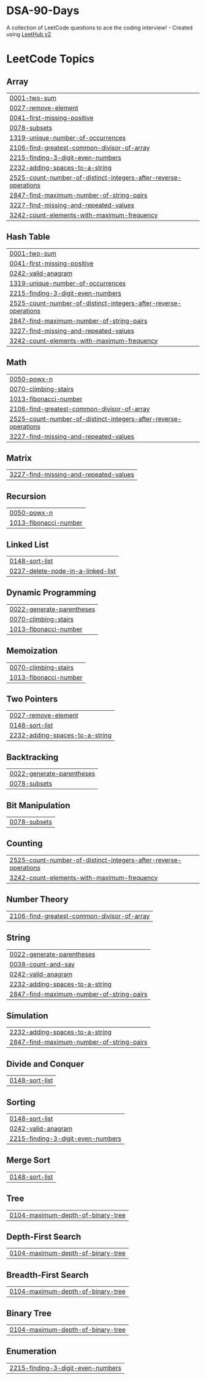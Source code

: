 # DSA-90-Days
A collection of LeetCode questions to ace the coding interview! - Created using [LeetHub v2](https://github.com/arunbhardwaj/LeetHub-2.0)

<!---LeetCode Topics Start-->
# LeetCode Topics
## Array
|  |
| ------- |
| [0001-two-sum](https://github.com/aaryansrawat18/DSA-90-Days/tree/master/0001-two-sum) |
| [0027-remove-element](https://github.com/aaryansrawat18/DSA-90-Days/tree/master/0027-remove-element) |
| [0041-first-missing-positive](https://github.com/aaryansrawat18/DSA-90-Days/tree/master/0041-first-missing-positive) |
| [0078-subsets](https://github.com/aaryansrawat18/DSA-90-Days/tree/master/0078-subsets) |
| [1319-unique-number-of-occurrences](https://github.com/aaryansrawat18/DSA-90-Days/tree/master/1319-unique-number-of-occurrences) |
| [2106-find-greatest-common-divisor-of-array](https://github.com/aaryansrawat18/DSA-90-Days/tree/master/2106-find-greatest-common-divisor-of-array) |
| [2215-finding-3-digit-even-numbers](https://github.com/aaryansrawat18/DSA-90-Days/tree/master/2215-finding-3-digit-even-numbers) |
| [2232-adding-spaces-to-a-string](https://github.com/aaryansrawat18/DSA-90-Days/tree/master/2232-adding-spaces-to-a-string) |
| [2525-count-number-of-distinct-integers-after-reverse-operations](https://github.com/aaryansrawat18/DSA-90-Days/tree/master/2525-count-number-of-distinct-integers-after-reverse-operations) |
| [2847-find-maximum-number-of-string-pairs](https://github.com/aaryansrawat18/DSA-90-Days/tree/master/2847-find-maximum-number-of-string-pairs) |
| [3227-find-missing-and-repeated-values](https://github.com/aaryansrawat18/DSA-90-Days/tree/master/3227-find-missing-and-repeated-values) |
| [3242-count-elements-with-maximum-frequency](https://github.com/aaryansrawat18/DSA-90-Days/tree/master/3242-count-elements-with-maximum-frequency) |
## Hash Table
|  |
| ------- |
| [0001-two-sum](https://github.com/aaryansrawat18/DSA-90-Days/tree/master/0001-two-sum) |
| [0041-first-missing-positive](https://github.com/aaryansrawat18/DSA-90-Days/tree/master/0041-first-missing-positive) |
| [0242-valid-anagram](https://github.com/aaryansrawat18/DSA-90-Days/tree/master/0242-valid-anagram) |
| [1319-unique-number-of-occurrences](https://github.com/aaryansrawat18/DSA-90-Days/tree/master/1319-unique-number-of-occurrences) |
| [2215-finding-3-digit-even-numbers](https://github.com/aaryansrawat18/DSA-90-Days/tree/master/2215-finding-3-digit-even-numbers) |
| [2525-count-number-of-distinct-integers-after-reverse-operations](https://github.com/aaryansrawat18/DSA-90-Days/tree/master/2525-count-number-of-distinct-integers-after-reverse-operations) |
| [2847-find-maximum-number-of-string-pairs](https://github.com/aaryansrawat18/DSA-90-Days/tree/master/2847-find-maximum-number-of-string-pairs) |
| [3227-find-missing-and-repeated-values](https://github.com/aaryansrawat18/DSA-90-Days/tree/master/3227-find-missing-and-repeated-values) |
| [3242-count-elements-with-maximum-frequency](https://github.com/aaryansrawat18/DSA-90-Days/tree/master/3242-count-elements-with-maximum-frequency) |
## Math
|  |
| ------- |
| [0050-powx-n](https://github.com/aaryansrawat18/DSA-90-Days/tree/master/0050-powx-n) |
| [0070-climbing-stairs](https://github.com/aaryansrawat18/DSA-90-Days/tree/master/0070-climbing-stairs) |
| [1013-fibonacci-number](https://github.com/aaryansrawat18/DSA-90-Days/tree/master/1013-fibonacci-number) |
| [2106-find-greatest-common-divisor-of-array](https://github.com/aaryansrawat18/DSA-90-Days/tree/master/2106-find-greatest-common-divisor-of-array) |
| [2525-count-number-of-distinct-integers-after-reverse-operations](https://github.com/aaryansrawat18/DSA-90-Days/tree/master/2525-count-number-of-distinct-integers-after-reverse-operations) |
| [3227-find-missing-and-repeated-values](https://github.com/aaryansrawat18/DSA-90-Days/tree/master/3227-find-missing-and-repeated-values) |
## Matrix
|  |
| ------- |
| [3227-find-missing-and-repeated-values](https://github.com/aaryansrawat18/DSA-90-Days/tree/master/3227-find-missing-and-repeated-values) |
## Recursion
|  |
| ------- |
| [0050-powx-n](https://github.com/aaryansrawat18/DSA-90-Days/tree/master/0050-powx-n) |
| [1013-fibonacci-number](https://github.com/aaryansrawat18/DSA-90-Days/tree/master/1013-fibonacci-number) |
## Linked List
|  |
| ------- |
| [0148-sort-list](https://github.com/aaryansrawat18/DSA-90-Days/tree/master/0148-sort-list) |
| [0237-delete-node-in-a-linked-list](https://github.com/aaryansrawat18/DSA-90-Days/tree/master/0237-delete-node-in-a-linked-list) |
## Dynamic Programming
|  |
| ------- |
| [0022-generate-parentheses](https://github.com/aaryansrawat18/DSA-90-Days/tree/master/0022-generate-parentheses) |
| [0070-climbing-stairs](https://github.com/aaryansrawat18/DSA-90-Days/tree/master/0070-climbing-stairs) |
| [1013-fibonacci-number](https://github.com/aaryansrawat18/DSA-90-Days/tree/master/1013-fibonacci-number) |
## Memoization
|  |
| ------- |
| [0070-climbing-stairs](https://github.com/aaryansrawat18/DSA-90-Days/tree/master/0070-climbing-stairs) |
| [1013-fibonacci-number](https://github.com/aaryansrawat18/DSA-90-Days/tree/master/1013-fibonacci-number) |
## Two Pointers
|  |
| ------- |
| [0027-remove-element](https://github.com/aaryansrawat18/DSA-90-Days/tree/master/0027-remove-element) |
| [0148-sort-list](https://github.com/aaryansrawat18/DSA-90-Days/tree/master/0148-sort-list) |
| [2232-adding-spaces-to-a-string](https://github.com/aaryansrawat18/DSA-90-Days/tree/master/2232-adding-spaces-to-a-string) |
## Backtracking
|  |
| ------- |
| [0022-generate-parentheses](https://github.com/aaryansrawat18/DSA-90-Days/tree/master/0022-generate-parentheses) |
| [0078-subsets](https://github.com/aaryansrawat18/DSA-90-Days/tree/master/0078-subsets) |
## Bit Manipulation
|  |
| ------- |
| [0078-subsets](https://github.com/aaryansrawat18/DSA-90-Days/tree/master/0078-subsets) |
## Counting
|  |
| ------- |
| [2525-count-number-of-distinct-integers-after-reverse-operations](https://github.com/aaryansrawat18/DSA-90-Days/tree/master/2525-count-number-of-distinct-integers-after-reverse-operations) |
| [3242-count-elements-with-maximum-frequency](https://github.com/aaryansrawat18/DSA-90-Days/tree/master/3242-count-elements-with-maximum-frequency) |
## Number Theory
|  |
| ------- |
| [2106-find-greatest-common-divisor-of-array](https://github.com/aaryansrawat18/DSA-90-Days/tree/master/2106-find-greatest-common-divisor-of-array) |
## String
|  |
| ------- |
| [0022-generate-parentheses](https://github.com/aaryansrawat18/DSA-90-Days/tree/master/0022-generate-parentheses) |
| [0038-count-and-say](https://github.com/aaryansrawat18/DSA-90-Days/tree/master/0038-count-and-say) |
| [0242-valid-anagram](https://github.com/aaryansrawat18/DSA-90-Days/tree/master/0242-valid-anagram) |
| [2232-adding-spaces-to-a-string](https://github.com/aaryansrawat18/DSA-90-Days/tree/master/2232-adding-spaces-to-a-string) |
| [2847-find-maximum-number-of-string-pairs](https://github.com/aaryansrawat18/DSA-90-Days/tree/master/2847-find-maximum-number-of-string-pairs) |
## Simulation
|  |
| ------- |
| [2232-adding-spaces-to-a-string](https://github.com/aaryansrawat18/DSA-90-Days/tree/master/2232-adding-spaces-to-a-string) |
| [2847-find-maximum-number-of-string-pairs](https://github.com/aaryansrawat18/DSA-90-Days/tree/master/2847-find-maximum-number-of-string-pairs) |
## Divide and Conquer
|  |
| ------- |
| [0148-sort-list](https://github.com/aaryansrawat18/DSA-90-Days/tree/master/0148-sort-list) |
## Sorting
|  |
| ------- |
| [0148-sort-list](https://github.com/aaryansrawat18/DSA-90-Days/tree/master/0148-sort-list) |
| [0242-valid-anagram](https://github.com/aaryansrawat18/DSA-90-Days/tree/master/0242-valid-anagram) |
| [2215-finding-3-digit-even-numbers](https://github.com/aaryansrawat18/DSA-90-Days/tree/master/2215-finding-3-digit-even-numbers) |
## Merge Sort
|  |
| ------- |
| [0148-sort-list](https://github.com/aaryansrawat18/DSA-90-Days/tree/master/0148-sort-list) |
## Tree
|  |
| ------- |
| [0104-maximum-depth-of-binary-tree](https://github.com/aaryansrawat18/DSA-90-Days/tree/master/0104-maximum-depth-of-binary-tree) |
## Depth-First Search
|  |
| ------- |
| [0104-maximum-depth-of-binary-tree](https://github.com/aaryansrawat18/DSA-90-Days/tree/master/0104-maximum-depth-of-binary-tree) |
## Breadth-First Search
|  |
| ------- |
| [0104-maximum-depth-of-binary-tree](https://github.com/aaryansrawat18/DSA-90-Days/tree/master/0104-maximum-depth-of-binary-tree) |
## Binary Tree
|  |
| ------- |
| [0104-maximum-depth-of-binary-tree](https://github.com/aaryansrawat18/DSA-90-Days/tree/master/0104-maximum-depth-of-binary-tree) |
## Enumeration
|  |
| ------- |
| [2215-finding-3-digit-even-numbers](https://github.com/aaryansrawat18/DSA-90-Days/tree/master/2215-finding-3-digit-even-numbers) |
<!---LeetCode Topics End-->
